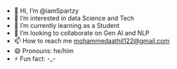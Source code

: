 - 👋 Hi, I’m @iamSpartzy
- 👀 I’m interested in data Science and Tech
- 🌱 I’m currently learning as a Student
- 💞️ I’m looking to collaborate on Gen AI and NLP
- 📫 How to reach me mohammedaathil122@gmail.com
- 😄 Pronouns: he/him
- ⚡ Fun fact: -_-

<!---
iamSpartzy/iamSpartzy is a ✨ special ✨ repository because its `README.md` (this file) appears on your GitHub profile.
You can click the Preview link to take a look at your changes
--->
